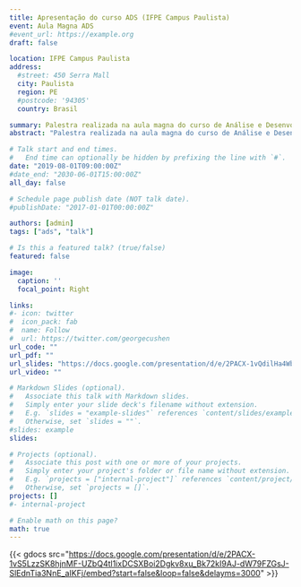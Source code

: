```yaml
---
title: Apresentação do curso ADS (IFPE Campus Paulista)
event: Aula Magna ADS
#event_url: https://example.org
draft: false

location: IFPE Campus Paulista
address:
  #street: 450 Serra Mall
  city: Paulista
  region: PE
  #postcode: '94305'
  country: Brasil

summary: Palestra realizada na aula magna do curso de Análise e Desenvolvimento de Sistemas.
abstract: "Palestra realizada na aula magna do curso de Análise e Desenvolvimento de Sistemas. Nela é apresentado o curso, oportunidades e iniciativas desenvolvidas no IFPE Campus Paulista."

# Talk start and end times.
#   End time can optionally be hidden by prefixing the line with `#`.
date: "2019-08-01T09:00:00Z"
#date_end: "2030-06-01T15:00:00Z"
all_day: false

# Schedule page publish date (NOT talk date).
#publishDate: "2017-01-01T00:00:00Z"

authors: [admin]
tags: ["ads", "talk"]

# Is this a featured talk? (true/false)
featured: false

image:
  caption: ''
  focal_point: Right

links:
#- icon: twitter
#  icon_pack: fab
#  name: Follow
#  url: https://twitter.com/georgecushen
url_code: ""
url_pdf: ""
url_slides: "https://docs.google.com/presentation/d/e/2PACX-1vQdilHa4Wb_IGhZpqgbXlCV5D3oJrRSDFrDsoM7bLSs8oOK4iSdYymx1WEG-5JBBwMraj-PBB2jgYiw/embed?start=false&loop=false&delayms=3000"
url_video: ""

# Markdown Slides (optional).
#   Associate this talk with Markdown slides.
#   Simply enter your slide deck's filename without extension.
#   E.g. `slides = "example-slides"` references `content/slides/example-slides.md`.
#   Otherwise, set `slides = ""`.
#slides: example
slides: 

# Projects (optional).
#   Associate this post with one or more of your projects.
#   Simply enter your project's folder or file name without extension.
#   E.g. `projects = ["internal-project"]` references `content/project/deep-learning/index.md`.
#   Otherwise, set `projects = []`.
projects: []
#- internal-project

# Enable math on this page?
math: true
---
```



{{< gdocs src="https://docs.google.com/presentation/d/e/2PACX-1vS5LzzSK8hjnMF-UZbQ4tl1ixDCSXBoi2Dgkv8xu_Bk72kI9AJ-dW79FZGsJ-SlEdnTia3NnE_aIKFj/embed?start=false&loop=false&delayms=3000" >}}
